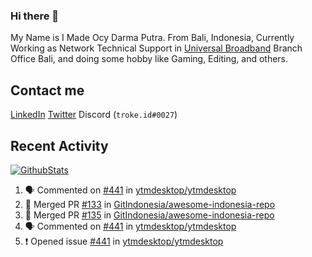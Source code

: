 ### Hi there 👋

My Name is I Made Ocy Darma Putra. From Bali, Indonesia, Currently Working as Network Technical Support in [Universal Broadband](https://universal.net.id) Branch Office Bali, and doing some hobby like Gaming, Editing, and others.

## Contact me

[LinkedIn](https://linkedin.com/in/troke) [Twitter](https://twitter.com/darma_ochi) Discord (`troke.id#0027`)

## Recent Activity

[![GithubStats](https://github-readme-stats.vercel.app/api?username=troke12&show_icons=true)](https://github.com/troke12)

<!--START_SECTION:activity-->
1. 🗣 Commented on [#441](https://github.com/ytmdesktop/ytmdesktop/issues/441) in [ytmdesktop/ytmdesktop](https://github.com/ytmdesktop/ytmdesktop)
2. 🎉 Merged PR [#133](https://github.com/GitIndonesia/awesome-indonesia-repo/pull/133) in [GitIndonesia/awesome-indonesia-repo](https://github.com/GitIndonesia/awesome-indonesia-repo)
3. 🎉 Merged PR [#135](https://github.com/GitIndonesia/awesome-indonesia-repo/pull/135) in [GitIndonesia/awesome-indonesia-repo](https://github.com/GitIndonesia/awesome-indonesia-repo)
4. 🗣 Commented on [#441](https://github.com/ytmdesktop/ytmdesktop/issues/441) in [ytmdesktop/ytmdesktop](https://github.com/ytmdesktop/ytmdesktop)
5. ❗️ Opened issue [#441](https://github.com/ytmdesktop/ytmdesktop/issues/441) in [ytmdesktop/ytmdesktop](https://github.com/ytmdesktop/ytmdesktop)
<!--END_SECTION:activity-->

